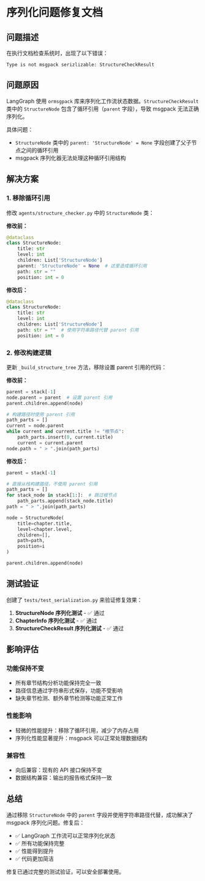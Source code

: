 # 序列化问题修复文档

## 问题描述

在执行文档检查系统时，出现了以下错误：
```
Type is not msgpack serizlizable: StructureCheckResult
```

## 问题原因

LangGraph 使用 `ormsgpack` 库来序列化工作流状态数据。`StructureCheckResult` 类中的 `StructureNode` 包含了循环引用（`parent` 字段），导致 msgpack 无法正确序列化。

具体问题：
- `StructureNode` 类中的 `parent: 'StructureNode' = None` 字段创建了父子节点之间的循环引用
- msgpack 序列化器无法处理这种循环引用结构

## 解决方案

### 1. 移除循环引用

修改 `agents/structure_checker.py` 中的 `StructureNode` 类：

**修改前：**
```python
@dataclass
class StructureNode:
    title: str
    level: int
    children: List['StructureNode']
    parent: 'StructureNode' = None  # 这里造成循环引用
    path: str = ""
    position: int = 0
```

**修改后：**
```python
@dataclass
class StructureNode:
    title: str
    level: int
    children: List['StructureNode']
    path: str = ""  # 使用字符串路径代替 parent 引用
    position: int = 0
```

### 2. 修改构建逻辑

更新 `_build_structure_tree` 方法，移除设置 parent 引用的代码：

**修改前：**
```python
parent = stack[-1]
node.parent = parent  # 设置 parent 引用
parent.children.append(node)

# 构建路径时使用 parent 引用
path_parts = []
current = node.parent
while current and current.title != "根节点":
    path_parts.insert(0, current.title)
    current = current.parent
node.path = " > ".join(path_parts)
```

**修改后：**
```python
parent = stack[-1]

# 直接从栈构建路径，不使用 parent 引用
path_parts = []
for stack_node in stack[1:]:  # 跳过根节点
    path_parts.append(stack_node.title)
path = " > ".join(path_parts)

node = StructureNode(
    title=chapter.title,
    level=chapter.level,
    children=[],
    path=path,
    position=i
)

parent.children.append(node)
```

## 测试验证

创建了 `tests/test_serialization.py` 来验证修复效果：

1. **StructureNode 序列化测试** - ✅ 通过
2. **ChapterInfo 序列化测试** - ✅ 通过  
3. **StructureCheckResult 序列化测试** - ✅ 通过

## 影响评估

### 功能保持不变
- 所有章节结构分析功能保持完全一致
- 路径信息通过字符串形式保存，功能不受影响
- 缺失章节检测、额外章节检测等功能正常工作

### 性能影响
- 轻微的性能提升：移除了循环引用，减少了内存占用
- 序列化性能显著提升：msgpack 可以正常处理数据结构

### 兼容性
- 向后兼容：现有的 API 接口保持不变
- 数据结构兼容：输出的报告格式保持一致

## 总结

通过移除 `StructureNode` 中的 `parent` 字段并使用字符串路径代替，成功解决了 msgpack 序列化问题。修复后：

- ✅ LangGraph 工作流可以正常序列化状态
- ✅ 所有功能保持完整
- ✅ 性能得到提升
- ✅ 代码更加简洁

修复已通过完整的测试验证，可以安全部署使用。
